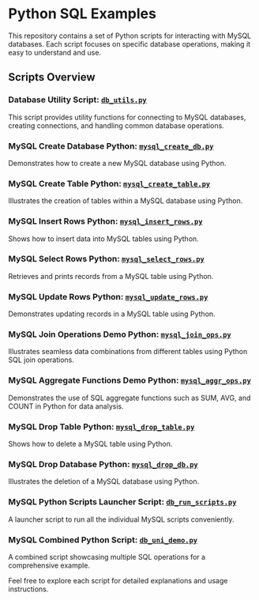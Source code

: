 # Python SQL Examples

This repository contains a set of Python scripts for interacting with MySQL databases. Each script focuses on specific database operations, making it easy to understand and use.

## Scripts Overview

### Database Utility Script: [`db_utils.py`](https://github.com/techbeamers/python-sql-examples/blob/main/python-mysql-examples/db_utils.py)
This script provides utility functions for connecting to MySQL databases, creating connections, and handling common database operations.

### MySQL Create Database Python: [`mysql_create_db.py`](https://github.com/techbeamers/python-sql-examples/blob/main/python-mysql-examples/mysql_create_db.py)
Demonstrates how to create a new MySQL database using Python.

### MySQL Create Table Python: [`mysql_create_table.py`](https://github.com/techbeamers/python-sql-examples/blob/main/python-mysql-examples/mysql_create_table.py)
Illustrates the creation of tables within a MySQL database using Python.

### MySQL Insert Rows Python: [`mysql_insert_rows.py`](https://github.com/techbeamers/python-sql-examples/blob/main/python-mysql-examples/mysql_insert_rows.py)
Shows how to insert data into MySQL tables using Python.

### MySQL Select Rows Python: [`mysql_select_rows.py`](https://github.com/techbeamers/python-sql-examples/blob/main/python-mysql-examples/mysql_select_rows.py)
Retrieves and prints records from a MySQL table using Python.

### MySQL Update Rows Python: [`mysql_update_rows.py`](https://github.com/techbeamers/python-sql-examples/blob/main/python-mysql-examples/mysql_update_rows.py)
Demonstrates updating records in a MySQL table using Python.

### MySQL Join Operations Demo Python: [`mysql_join_ops.py`](https://github.com/techbeamers/python-sql-examples/blob/main/python-mysql-examples/mysql_join_ops.py)
Illustrates seamless data combinations from different tables using Python SQL join operations.

### MySQL Aggregate Functions Demo Python: [`mysql_aggr_ops.py`](https://github.com/techbeamers/python-sql-examples/blob/main/python-mysql-examples/mysql_aggr_ops.py)
Demonstrates the use of SQL aggregate functions such as SUM, AVG, and COUNT in Python for data analysis.

### MySQL Drop Table Python: [`mysql_drop_table.py`](https://github.com/techbeamers/python-sql-examples/blob/main/python-mysql-examples/mysql_drop_table.py)
Shows how to delete a MySQL table using Python.

### MySQL Drop Database Python: [`mysql_drop_db.py`](https://github.com/techbeamers/python-sql-examples/blob/main/python-mysql-examples/mysql_drop_db.py)
Illustrates the deletion of a MySQL database using Python.

### MySQL Python Scripts Launcher Script: [`db_run_scripts.py`](https://github.com/techbeamers/python-sql-examples/blob/main/python-mysql-examples/db_run_scripts.py)
A launcher script to run all the individual MySQL scripts conveniently.

### MySQL Combined Python Script: [`db_uni_demo.py`](https://github.com/techbeamers/python-sql-examples/blob/main/python-mysql-examples/db_uni_demo.py)
A combined script showcasing multiple SQL operations for a comprehensive example.

Feel free to explore each script for detailed explanations and usage instructions.
